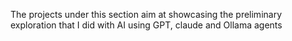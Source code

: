 The projects under this section aim at showcasing the preliminary exploration that I did with AI using GPT, claude and Ollama agents
